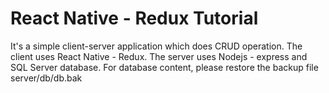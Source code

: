 # React Native - Redux Tutorial
It's a simple client-server application which does CRUD operation.
The client uses React Native - Redux.
The server uses Nodejs - express and SQL Server database.
For database content, please restore the backup file server/db/db.bak
